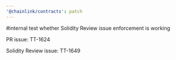 ```yaml
---
'@chainlink/contracts': patch
---
```


#internal test whether Solidity Review issue enforcement is working

PR issue: TT-1624

Solidity Review issue: TT-1649